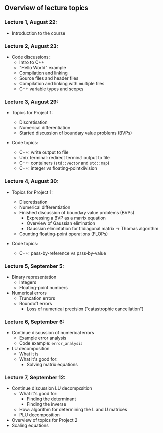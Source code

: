 ## Overview of lecture topics


### Lecture 1, August 22:

- Introduction to the course 


### Lecture 2, August 23:

- Code discussions:
  - Intro to C++
  - "Hello World" example
  - Compilation and linking
  - Source files and header files
  - Compilation and linking with multiple files
  - C++ variable types and scopes


### Lecture 3, August 29:

- Topics for Project 1:
  - Discretisation
  - Numerical differentiation
  - Started discussion of boundary value problems (BVPs)

- Code topics:
  - C++: write output to file
  - Unix terminal: redirect terminal output to file
  - C++: containers (`std::vector` and `std::map`)
  - C++: integer vs floating-point division


### Lecture 4, August 30:

- Topics for Project 1:
  - Discretisation
  - Numerical differentiation
  - Finished discussion of boundary value problems (BVPs)
    - Expressing a BVP as a matrix equation
    - Overview of Gaussian elimination
    - Gaussian elimintation for tridiagonal matrix → Thomas algorithm
  - Counting floating-point operations (FLOPs)

- Code topics:
  - C++: pass-by-reference vs pass-by-value


### Lecture 5, September 5:

- Binary representation 
  - Integers
  - Floating-point numbers
- Numerical errors
  - Truncation errors
  - Roundoff errors
    - Loss of numerical precision ("catastrophic cancellation")


### Lecture 6, September 6:

- Continue discussion of numerical errors
  - Example error analysis
  - Code example: `error_analysis`
- LU decomposition
  - What it is
  - What it's good for:
    - Solving matrix equations  


### Lecture 7, September 12:

- Continue discussion LU decomposition
  - What it's good for:
    - Finding the determinant
    - Finding the inverse
  - How: algorithm for determining the L and U matrices
  - PLU decomposition
- Overview of topics for Project 2
- Scaling equations






